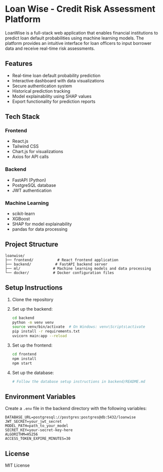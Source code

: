 # Loan Wise - Credit Risk Assessment Platform

LoanWise is a full-stack web application that enables financial institutions to predict loan default probabilities using machine learning models. The platform provides an intuitive interface for loan officers to input borrower data and receive real-time risk assessments.

## Features

- Real-time loan default probability prediction
- Interactive dashboard with data visualizations
- Secure authentication system
- Historical prediction tracking
- Model explainability using SHAP values
- Export functionality for prediction reports

## Tech Stack

### Frontend
- React.js
- Tailwind CSS
- Chart.js for visualizations
- Axios for API calls

### Backend
- FastAPI (Python)
- PostgreSQL database
- JWT authentication

### Machine Learning
- scikit-learn
- XGBoost
- SHAP for model explainability
- pandas for data processing

## Project Structure

```
loanwise/
├── frontend/           # React frontend application
├── backend/           # FastAPI backend server
├── ml/               # Machine learning models and data processing
└── docker/           # Docker configuration files
```

## Setup Instructions

1. Clone the repository
2. Set up the backend:
   ```bash
   cd backend
   python -m venv venv
   source venv/bin/activate  # On Windows: venv\Scripts\activate
   pip install -r requirements.txt
   uvicorn main:app --reload
   ```

3. Set up the frontend:
   ```bash
   cd frontend
   npm install
   npm start
   ```

4. Set up the database:
   ```bash
   # Follow the database setup instructions in backend/README.md
   ```

## Environment Variables

Create a `.env` file in the backend directory with the following variables:
```
DATABASE_URL=postgresql://postgres:postgres@db:5432/loanwise
JWT_SECRET=your_jwt_secret
MODEL_PATH=path_to_your_model
SECRET_KEY=your-secret-key-here
ALGORITHM=HS256
ACCESS_TOKEN_EXPIRE_MINUTES=30
```

## License

MIT License 
